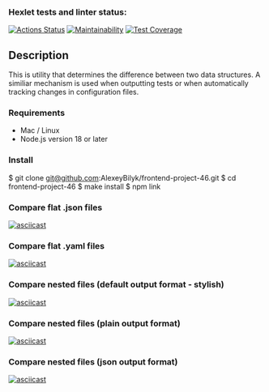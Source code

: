 ### Hexlet tests and linter status:
[![Actions Status](https://github.com/AlexeyBilyk/frontend-project-46/workflows/hexlet-check/badge.svg)](https://github.com/AlexeyBilyk/frontend-project-46/actions)
[![Maintainability](https://api.codeclimate.com/v1/badges/9c3d84f227bbc18c0589/maintainability)](https://codeclimate.com/github/AlexeyBilyk/frontend-project-46/maintainability)
[![Test Coverage](https://api.codeclimate.com/v1/badges/9c3d84f227bbc18c0589/test_coverage)](https://codeclimate.com/github/AlexeyBilyk/frontend-project-46/test_coverage)

## Description
This is utility that determines the difference between two data structures. A similiar mechanism is used when outputting tests or when automatically tracking changes in configuration files.

### Requirements

- Mac / Linux
- Node.js version 18 or later

### Install

$ git clone git@github.com:AlexeyBilyk/frontend-project-46.git
$ cd frontend-project-46
$ make install
$ npm link

### Compare flat .json files
[![asciicast](https://asciinema.org/a/SItcwEP9O4Y4HeoG06Lpm6Nco.svg)](https://asciinema.org/a/SItcwEP9O4Y4HeoG06Lpm6Nco)

### Compare flat .yaml files
[![asciicast](https://asciinema.org/a/a2a4nfs4eIG4BjLSoB8QsQoqV.svg)](https://asciinema.org/a/a2a4nfs4eIG4BjLSoB8QsQoqV)

### Compare nested files (default output format - stylish)
[![asciicast](https://asciinema.org/a/cTcAURduaWulgzEBFEO7bL3g3.svg)](https://asciinema.org/a/cTcAURduaWulgzEBFEO7bL3g3)

### Compare nested files (plain output format)
[![asciicast](https://asciinema.org/a/3Nb23RGR32jG8aRJNiuIsDomE.svg)](https://asciinema.org/a/3Nb23RGR32jG8aRJNiuIsDomE)

### Compare nested files (json output format)
[![asciicast](https://asciinema.org/a/WY4FSXEqBO3EGpj2AGwVfUNgN.svg)](https://asciinema.org/a/WY4FSXEqBO3EGpj2AGwVfUNgN)